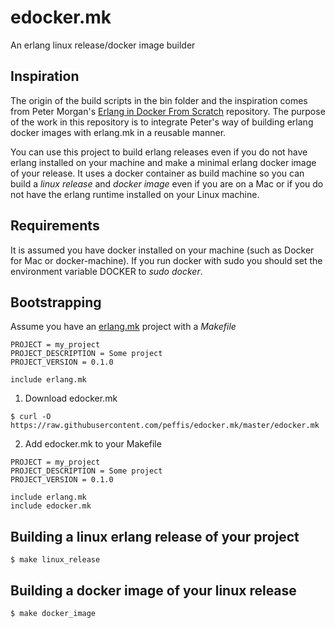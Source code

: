 # edocker.mk
An erlang linux release/docker image builder 

## Inspiration
The origin of the build scripts in the bin folder and the inspiration comes from 
Peter Morgan's [Erlang in Docker From Scratch](https://github.com/shortishly/erlang-in-docker-from-scratch) 
repository. The purpose of the work in this repository is to integrate Peter's way of building erlang docker 
images with erlang.mk in a reusable manner. 

You can use this project to build erlang releases even if you do not have
erlang installed on your machine and make a minimal erlang docker image
of your release. It uses a docker container as build machine so you can
build a *linux release* and *docker image* even if you are on a Mac or
if you do not have the erlang runtime installed on your Linux machine. 

## Requirements
It is assumed you have docker installed on your machine (such as Docker for Mac
or docker-machine). If you run docker with sudo you should set the environment 
variable DOCKER to *sudo docker*.

## Bootstrapping
Assume you have an [erlang.mk](https://erlang.mk) project with a *Makefile*
```
PROJECT = my_project
PROJECT_DESCRIPTION = Some project
PROJECT_VERSION = 0.1.0

include erlang.mk
```

1. Download edocker.mk
```
$ curl -O https://raw.githubusercontent.com/peffis/edocker.mk/master/edocker.mk
```

2. Add edocker.mk to your Makefile
```
PROJECT = my_project
PROJECT_DESCRIPTION = Some project
PROJECT_VERSION = 0.1.0

include erlang.mk
include edocker.mk
```

## Building a linux erlang release of your project
```
$ make linux_release
```

## Building a docker image of your linux release
```
$ make docker_image
```
